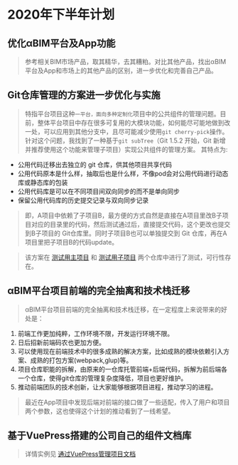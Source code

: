 
# 2020年下半年计划

## 优化αBIM平台及App功能

>参考相关BIM市场产品，取其精华，去其糟粕。对比其他产品，找出αBIM平台及App和市场上的其他产品的区别，进一步优化和完善自己产品。

## Git仓库管理的方案进一步优化与实施

>特指平台项目这种`一平台，面向多种定制化`项目中的公共组件的管理问题。目前，整体平台项目中存在很多可复用的大模块功能，如何能尽可能地做到改一处，可以应用到其他分支中，且尽可能减少使用`git cherry-pick`操作。针对这个问题，我找到了一种基于`git subTree`（Git 1.5.2 开始，Git 新增并推荐使用这个功能来管理子项目）实现公共组件的管理方案。
其特点为:

- 公用代码迁移出去独立的 git 仓库，供其他项目共享代码
- 公用代码原本是什么样，抽取后也是什么样，不像pod会对公用代码进行动态库或静态库的包装
- 公用代码库是可以在不同项目间双向同步的而不是单向同步
- 保留公用代码库的历史提交记录与双向同步记录

>即，A项目中依赖了子项目B，最方便的方式自然是直接在A项目里改B子项目对应的目录里的代码，然后测试通过后，直接提交代码，这个更改也提交到B子项目的 Git仓库里。同时子项目B也可以单独提交到 Git 仓库，再在A项目里把子项目B的代码update。

>该方案在 [测试用主项目](https://github.com/gaoyaoman/gitsubtree-main "测试用主项目") 和 [测试用子项目](https://github.com/gaoyaoman/gitsubtree-son "测试用子项目") 两个仓库中进行了测试，可行性存在。

## αBIM平台项目前端的完全抽离和技术栈迁移

>αBIM平台项目前端的完全抽离和技术栈迁移，在一定程度上来说带来的好处是：

1. 前端工作更加纯粹，工作环境不限，开发运行环境不限。
2. 日后招新前端码农也更加方便。
3. 可以使用现在前端技术中的很多成熟的解决方案，比如成熟的模块依赖引入方案、成熟的打包方案(webpack,glup)等。
4. 项目仓库职能的拆解，由原来的一仓库托管前端+后端代码，拆解为前后端各一个仓库，使得git仓库的管理复杂度降低，项目也更好维护。
5. 推动前端团队的技术创新，让大家能够根据项目进程，推动学习的进程。

>最近在App项目中发现后端对前端的接口做了一些适配，传入了用户和项目两个参数，这也使得这个计划的推动看到了一线希望。

## 基于VuePress搭建的公司自己的组件文档库

>详情实例见 [通过VuePress管理项目文档](https://segmentfault.com/a/1190000017242116 "通过VuePress管理项目文档")   




